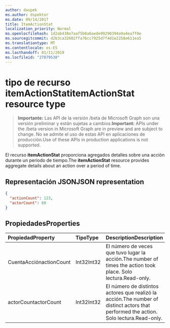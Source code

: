 ```yaml
---
author: daspek
ms.author: dspektor
ms.date: 09/14/2017
title: ItemActionStat
localization_priority: Normal
ms.openlocfilehash: 1d2ab438e7aaf5b0a6aede99290394a9a4ea7f0e
ms.sourcegitcommit: d2b3ca32602ffa76cc7925d7f4d1e2258e611ea5
ms.translationtype: MT
ms.contentlocale: es-ES
ms.lasthandoff: 01/11/2019
ms.locfileid: "27879530"
---
```

# <a name="itemactionstat-resource-type"></a><span data-ttu-id="58a1a-102">tipo de recurso itemActionStat</span><span class="sxs-lookup"><span data-stu-id="58a1a-102">itemActionStat resource type</span></span>

> <span data-ttu-id="58a1a-103">**Importante:** Las API de la versión /beta de Microsoft Graph son una versión preliminar y están sujetas a cambios.</span><span class="sxs-lookup"><span data-stu-id="58a1a-103">**Important:** APIs under the /beta version in Microsoft Graph are in preview and are subject to change.</span></span> <span data-ttu-id="58a1a-104">No se admite el uso de estas API en aplicaciones de producción.</span><span class="sxs-lookup"><span data-stu-id="58a1a-104">Use of these APIs in production applications is not supported.</span></span>

<span data-ttu-id="58a1a-105">El recurso **itemActionStat** proporciona agregados detalles sobre una acción durante un período de tiempo.</span><span class="sxs-lookup"><span data-stu-id="58a1a-105">The **itemActionStat** resource provides aggregate details about an action over a period of time.</span></span>

## <a name="json-representation"></a><span data-ttu-id="58a1a-106">Representación JSON</span><span class="sxs-lookup"><span data-stu-id="58a1a-106">JSON representation</span></span>

<!-- {
  "blockType": "resource",
  "optionalProperties": [ ],
  "@type": "microsoft.graph.itemActionStat",
}-->

```json
{
  "actionCount": 123,
  "actorCount": 60
}
```

## <a name="properties"></a><span data-ttu-id="58a1a-107">Propiedades</span><span class="sxs-lookup"><span data-stu-id="58a1a-107">Properties</span></span>

| <span data-ttu-id="58a1a-108">Propiedad</span><span class="sxs-lookup"><span data-stu-id="58a1a-108">Property</span></span>    | <span data-ttu-id="58a1a-109">Tipo</span><span class="sxs-lookup"><span data-stu-id="58a1a-109">Type</span></span>  | <span data-ttu-id="58a1a-110">Description</span><span class="sxs-lookup"><span data-stu-id="58a1a-110">Description</span></span>
|:------------|:------|:-------------------------------------------------------
| <span data-ttu-id="58a1a-111">CuentaAcción</span><span class="sxs-lookup"><span data-stu-id="58a1a-111">actionCount</span></span> | <span data-ttu-id="58a1a-112">Int32</span><span class="sxs-lookup"><span data-stu-id="58a1a-112">Int32</span></span> | <span data-ttu-id="58a1a-113">El número de veces que tuvo lugar la acción.</span><span class="sxs-lookup"><span data-stu-id="58a1a-113">The number of times the action took place.</span></span> <span data-ttu-id="58a1a-114">Solo lectura.</span><span class="sxs-lookup"><span data-stu-id="58a1a-114">Read-only.</span></span>
| <span data-ttu-id="58a1a-115">actorCount</span><span class="sxs-lookup"><span data-stu-id="58a1a-115">actorCount</span></span>  | <span data-ttu-id="58a1a-116">Int32</span><span class="sxs-lookup"><span data-stu-id="58a1a-116">Int32</span></span> | <span data-ttu-id="58a1a-117">El número de distintos actores que realizó la acción.</span><span class="sxs-lookup"><span data-stu-id="58a1a-117">The number of distinct actors that performed the action.</span></span> <span data-ttu-id="58a1a-118">Solo lectura.</span><span class="sxs-lookup"><span data-stu-id="58a1a-118">Read-only.</span></span>

<!-- {
  "type": "#page.annotation",
  "description": "The ItemActionStat object provides aggregate details about an action over a period of time.",
  "keywords": "activities,activity,action,analytics",
  "section": "documentation",
  "tocPath": "Resources/ItemActionStat"
} -->
